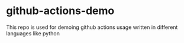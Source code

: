 # github-actions-demo
This repo is used for demoing github actions usage written in different languages like python
